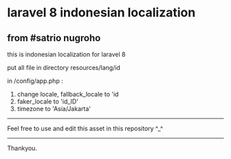 # laravel 8 indonesian localization
from
#satrio nugroho
--------

this is indonesian localization for laravel 8

put all file in directory resources/lang/id

in /config/app.php : 
1. change locale, fallback_locale to 'id
2. faker_locale to 'id_ID'
3. timezone to 'Asia/Jakarta'

--------

Feel free to use and edit this asset in this repository
^_^

--------

Thankyou.

